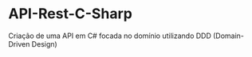 # API-Rest-C-Sharp
Criação de uma API em C# focada no domínio utilizando DDD (Domain-Driven Design)
